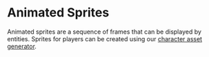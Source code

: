 # Animated Sprites

Animated sprites are a sequence of frames that can be displayed by entities. Sprites for players can be created using our [character asset generator](../asset-creator/characters.md).


